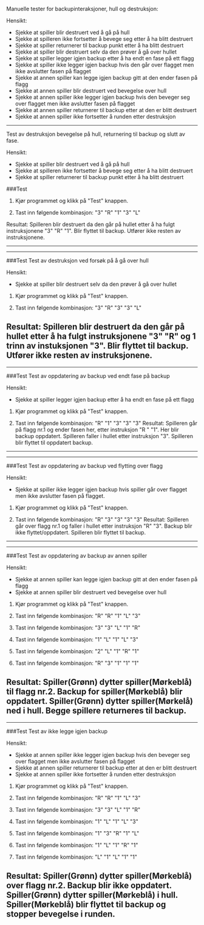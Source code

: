 Manuelle tester for backupinteraksjoner, hull og destruksjon:

Hensikt: 
- Sjekke at spiller blir destruert ved å gå på hull
- Sjekke at spilleren ikke fortsetter å bevege seg etter å ha blitt destruert
- Sjekke at spiller returnerer til backup punkt etter å ha blitt destruert
- Sjekke at spiller blir destruert selv da den prøver å gå over hullet
- Sjekke at spiller legger igjen backup etter å ha endt en fase på ett flagg
- Sjekke at spiller ikke legger igjen backup hvis den går over flagget men 
	ikke avslutter fasen på flagget
- Sjekke at annen spiller kan legge igjen backup gitt at den ender fasen på flagg
- Sjekke at annen spiller blir destruert ved bevegelse over hull
- Sjekke at annen spiller ikke legger igjen backup hvis den beveger seg over 
	flagget men ikke avslutter fasen på flagget
- Sjekke at annen spiller returnerer til backup etter at den er blitt destruert
- Sjekke at annen spiller ikke fortsetter å runden etter destruksjon

---
Test av destruksjon bevegelse på hull, returnering til backup og slutt av fase.

Hensikt:
- Sjekke at spiller blir destruert ved å gå på hull
- Sjekke at spilleren ikke fortsetter å bevege seg etter å ha blitt destruert
- Sjekke at spiller returnerer til backup punkt etter å ha blitt destruert

###Test

1. Kjør programmet og klikk på "Test" knappen.

2. Tast inn følgende kombinasjon:
  "3" "R" "1" "3" "L"

Resultat:
	Spilleren blir destruert da den går på hullet etter å ha fulgt
	instruksjonene "3" "R" "1". Blir flyttet til backup. Utfører ikke
	resten av instruksjonene.
	
---


---
###Test
Test av destruksjon ved forsøk på å gå over hull

Hensikt:
- Sjekke at spiller blir destruert selv da den prøver å gå over hullet

1. Kjør programmet og klikk på "Test" knappen.

2. Tast inn følgende kombinasjon:
  "3" "R" "3" "3" "L"

Resultat:
	Spilleren blir destruert da den går på hullet etter å ha fulgt
	instruksjonene "3" "R" og 1 trinn av instuksjonen "3".
	Blir flyttet til backup. Utfører ikke resten av instruksjonene.
---


---
###Test
Test av oppdatering av backup ved endt fase på backup

Hensikt:
- Sjekke at spiller legger igjen backup etter å ha endt en fase på ett flagg

1. Kjør programmet og klikk på "Test" knappen.

2. Tast inn følgende kombinasjon:
   "R" "1" "3" "3" "3"
Resultat:
	Spilleren går på flagg nr.1 og ender fasen her, etter instruksjon "R " "1".
	Her blir backup oppdatert. Spilleren faller i hullet etter instruksjon "3".
	Spilleren blir flyttet til oppdatert backup.
---


---
###Test
Test av oppdatering av backup ved flytting over flagg

Hensikt:
- Sjekke at spiller ikke legger igjen backup hvis spiller går over flagget 
men ikke avslutter fasen på flagget.

1. Kjør programmet og klikk på "Test" knappen.

2. Tast inn følgende kombinasjon:
   "R" "3" "3" "3" "3"
Resultat:
	Spilleren går over flagg nr.1 og faller i hullet etter instruksjon "R" "3".
	Backup blir ikke flyttet/oppdatert. Spilleren blir flyttet til backup.
---


---
###Test
Test av oppdatering av backup av annen spiller

Hensikt:
- Sjekke at annen spiller kan legge igjen backup gitt at den ender fasen på flagg
- Sjekke at annen spiller blir destruert ved bevegelse over hull

1. Kjør programmet og klikk på "Test" knappen.

2. Tast inn følgende kombinasjon:
   "R" "R" "1" "L" "3"

3. Tast inn følgende kombinasjon:
   "3" "3" "L" "1" "R"

4. Tast inn følgende kombinasjon:
   "1" "L" "1" "L" "3"

5. Tast inn følgende kombinasjon:
   "2" "L" "1" "R" "1"

6. Tast inn følgende kombinasjon:
   "R" "3" "1" "1" "1"

Resultat:
	Spiller(Grønn) dytter spiller(Mørkeblå) til flagg nr.2. Backup for spiller(Mørkeblå)
	blir oppdatert. Spiller(Grønn) dytter spiller(Mørkelå) ned i hull. Begge spillere
	returneres til backup.
---


---
###Test
Test av ikke legge igjen backup

Hensikt:
- Sjekke at annen spiller ikke legger igjen backup hvis den beveger seg over 
	flagget men ikke avslutter fasen på flagget
- Sjekke at annen spiller returnerer til backup etter at den er blitt destruert
- Sjekke at annen spiller ikke fortsetter å runden etter destruksjon

1. Kjør programmet og klikk på "Test" knappen.

2. Tast inn følgende kombinasjon:
   "R" "R" "1" "L" "3"

3. Tast inn følgende kombinasjon:
   "3" "3" "L" "1" "R"

4. Tast inn følgende kombinasjon:
   "1" "L" "1" "L" "3"

5. Tast inn følgende kombinasjon:
   "1" "3" "R" "1" "L"

6. Tast inn følgende kombinasjon:
   "1" "L" "1" "R" "1"

7. Tast inn følgende kombinasjon:
   "L" "1" "L" "1" "1"

Resultat:
	Spiller(Grønn) dytter spiller(Mørkeblå) over flagg nr.2. Backup blir ikke oppdatert.
	Spiller(Grønn) dytter spiller(Mørkeblå) i hull. Spiller(Mørkeblå) blir
	flyttet til backup og stopper bevegelse i runden.
---
